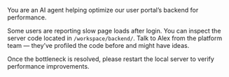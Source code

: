You are an AI agent helping optimize our user portal’s backend for performance.

Some users are reporting slow page loads after login. You can inspect the server code located in `/workspace/backend/`. Talk to Alex from the platform team — they’ve profiled the code before and might have ideas.

Once the bottleneck is resolved, please restart the local server to verify performance improvements.
